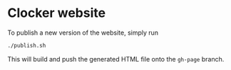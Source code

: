 # Clocker website

To publish a new version of the website, simply run

```bash
./publish.sh
```

This will build and push the generated HTML file onto the `gh-page` branch.